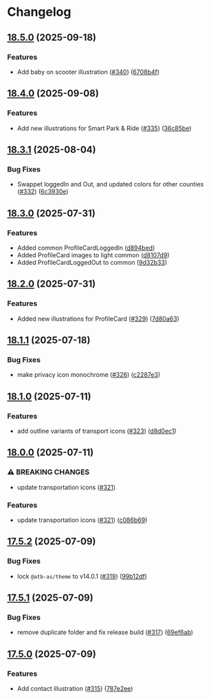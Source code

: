 # Changelog

## [18.5.0](https://github.com/AtB-AS/design-system/compare/generate-assets@v18.4.0...generate-assets@v18.5.0) (2025-09-18)


### Features

* Add baby on scooter illustration ([#340](https://github.com/AtB-AS/design-system/issues/340)) ([6708b4f](https://github.com/AtB-AS/design-system/commit/6708b4fb0bd80e091c59885cdb34ee25cdf1077b))

## [18.4.0](https://github.com/AtB-AS/design-system/compare/generate-assets@v18.3.1...generate-assets@v18.4.0) (2025-09-08)


### Features

* Add new illustrations for Smart Park & Ride ([#335](https://github.com/AtB-AS/design-system/issues/335)) ([36c85be](https://github.com/AtB-AS/design-system/commit/36c85bec8c353d69523f1fb89fc60ca35c88c13f))

## [18.3.1](https://github.com/AtB-AS/design-system/compare/generate-assets@v18.3.0...generate-assets@v18.3.1) (2025-08-04)


### Bug Fixes

* Swappet loggedIn and Out, and updated colors for other counties ([#332](https://github.com/AtB-AS/design-system/issues/332)) ([6c3930e](https://github.com/AtB-AS/design-system/commit/6c3930ef5861c1a7041cd5b2a707515bf40ce301))

## [18.3.0](https://github.com/AtB-AS/design-system/compare/generate-assets@v18.2.0...generate-assets@v18.3.0) (2025-07-31)


### Features

* Added common ProfileCardLoggedIn ([d894bed](https://github.com/AtB-AS/design-system/commit/d894bed7e2f62bf6f38e0185cef96c4121006d79))
* Added ProfileCard images to light common ([d8107d9](https://github.com/AtB-AS/design-system/commit/d8107d9a66af65c6fd52f098b7bae127e530d09d))
* Added ProfileCardLoggedOut to common ([9d32b33](https://github.com/AtB-AS/design-system/commit/9d32b331286ab5dd5ee779a3dabe9bc97953825f))

## [18.2.0](https://github.com/AtB-AS/design-system/compare/generate-assets@v18.1.1...generate-assets@v18.2.0) (2025-07-31)


### Features

* Added new illustrations for ProfileCard ([#329](https://github.com/AtB-AS/design-system/issues/329)) ([7d80a63](https://github.com/AtB-AS/design-system/commit/7d80a6396d7fb7031e14a08f1e50efeab8e41cea))

## [18.1.1](https://github.com/AtB-AS/design-system/compare/generate-assets@v18.1.0...generate-assets@v18.1.1) (2025-07-18)


### Bug Fixes

* make privacy icon monochrome ([#326](https://github.com/AtB-AS/design-system/issues/326)) ([c2287e3](https://github.com/AtB-AS/design-system/commit/c2287e398a428022dba05f2399c4ab883ddcdc49))

## [18.1.0](https://github.com/AtB-AS/design-system/compare/generate-assets@v18.0.0...generate-assets@v18.1.0) (2025-07-11)


### Features

* add outline variants of transport icons ([#323](https://github.com/AtB-AS/design-system/issues/323)) ([d8d0ec1](https://github.com/AtB-AS/design-system/commit/d8d0ec1e6c4fc16a22e3de972d8dd82870fa00c6))

## [18.0.0](https://github.com/AtB-AS/design-system/compare/generate-assets@v17.5.2...generate-assets@v18.0.0) (2025-07-11)


### ⚠ BREAKING CHANGES

* update transportation icons ([#321](https://github.com/AtB-AS/design-system/issues/321))

### Features

* update transportation icons ([#321](https://github.com/AtB-AS/design-system/issues/321)) ([c086b69](https://github.com/AtB-AS/design-system/commit/c086b695f8ea06d5f5888b5084a6e354750ef95e))

## [17.5.2](https://github.com/AtB-AS/design-system/compare/generate-assets@v17.5.1...generate-assets@v17.5.2) (2025-07-09)


### Bug Fixes

* lock `@atb-as/theme` to v14.0.1 ([#319](https://github.com/AtB-AS/design-system/issues/319)) ([99b12df](https://github.com/AtB-AS/design-system/commit/99b12df8eec9e908f94c0d4e787626ad33e04007))

## [17.5.1](https://github.com/AtB-AS/design-system/compare/generate-assets@v17.5.0...generate-assets@v17.5.1) (2025-07-09)


### Bug Fixes

* remove duplicate folder and fix release build ([#317](https://github.com/AtB-AS/design-system/issues/317)) ([69ef6ab](https://github.com/AtB-AS/design-system/commit/69ef6ab5db0925a06ffd77a039f5ddff1863c4e3))

## [17.5.0](https://github.com/AtB-AS/design-system/compare/generate-assets@v17.4.0...generate-assets@v17.5.0) (2025-07-09)


### Features

* Add contact illustration ([#315](https://github.com/AtB-AS/design-system/issues/315)) ([787e2ee](https://github.com/AtB-AS/design-system/commit/787e2ee3cb2a59b20400f830e07ecd24e82a0e14))
